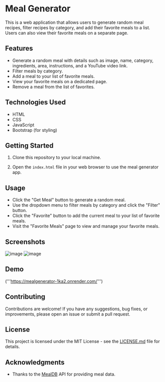 # Meal Generator

This is a web application that allows users to generate random meal recipes, filter recipes by category, and add their favorite meals to a list. Users can also view their favorite meals on a separate page.

## Features

- Generate a random meal with details such as image, name, category, ingredients, area, instructions, and a YouTube video link.
- Filter meals by category.
- Add a meal to your list of favorite meals.
- View your favorite meals on a dedicated page.
- Remove a meal from the list of favorites.

## Technologies Used

- HTML
- CSS
- JavaScript
- Bootstrap (for styling)

## Getting Started

1. Clone this repository to your local machine.

2. Open the `index.html` file in your web browser to use the meal generator app.

## Usage

- Click the "Get Meal" button to generate a random meal.
- Use the dropdown menu to filter meals by category and click the "Filter" button.
- Click the "Favorite" button to add the current meal to your list of favorite meals.
- Visit the "Favorite Meals" page to view and manage your favorite meals.

## Screenshots

![image](https://github.com/ankitjhagithub21/meal-generator/assets/91364014/fdd7f96d-4f72-496b-9c1d-e15e602aec64)
![image](https://github.com/ankitjhagithub21/meal-generator/assets/91364014/720416b7-e503-4480-a33c-81abec0394d4)



## Demo

('''https://mealgenerator-1ka2.onrender.com/''')
## Contributing

Contributions are welcome! If you have any suggestions, bug fixes, or improvements, please open an issue or submit a pull request.

## License

This project is licensed under the MIT License - see the [LICENSE.md](LICENSE.md) file for details.

## Acknowledgments

- Thanks to the [MealDB](https://www.themealdb.com/) API for providing meal data.


